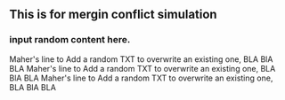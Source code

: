 ## This is for mergin conflict simulation
### input random content here.

Maher's line to Add a random TXT to overwrite an existing one, BLA BlA BLA
Maher's line to Add a random TXT to overwrite an existing one, BLA BlA BLA
Maher's line to Add a random TXT to overwrite an existing one, BLA BlA BLA
